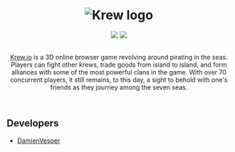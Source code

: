 <h1 align="center">
    <img src="https://krew.io/assets/img/logos/logo.png" alt="Krew logo" />
</h1>

<!-- Social Badges -->
<div align="center">
    <a href="https://discord.gg/KsDXQAH9Z2"><img src="https://img.shields.io/badge/discord-%235865F2?style=for-the-badge&logo=discord&logoColor=white" /></a>
    <a href="https://reddit.com/r/krewio"><img src="https://img.shields.io/badge/reddit-%23FF4500?style=for-the-badge&logo=reddit&logoColor=white"></a>
</div>
<br />

<!-- Description -->
<p align="center">
    <a href="https://krew.io">Krew.io</a> is a 3D online browser game revolving around pirating in the seas. Players can fight other krews, trade goods from island to island, and form alliances with some of the most powerful clans in the game. With over 70 concurrent players, it still remains, to this day, a sight to behold with one's friends as they journey among the seven seas.
</p>
<br />

## Developers
 - [DamienVesper](https://github.com/DamienVesper)
